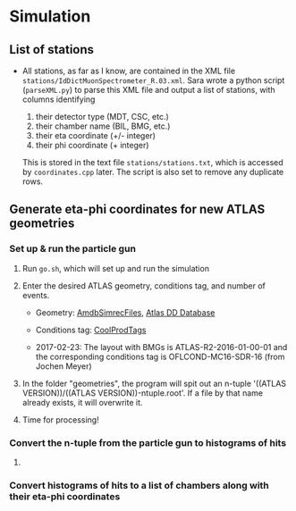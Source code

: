 # Simulation

## List of stations

* All stations, as far as I know, are contained in the XML file `stations/IdDictMuonSpectrometer_R.03.xml`. Sara wrote a python script (`parseXML.py`) to parse this XML file and output a list of stations, with columns identifying 

   1) their detector type (MDT, CSC, etc.)
   2) their chamber name (BIL, BMG, etc.)
   3) their eta coordinate (+/- integer)
   4) their phi coordinate (+ integer)

   This is stored in the text file `stations/stations.txt`, which is accessed by `coordinates.cpp` later. The script is also set to remove any duplicate rows.


## Generate eta-phi coordinates for new ATLAS geometries

### Set up & run the particle gun

1. Run `go.sh`, which will set up and run the simulation

2. Enter the desired ATLAS geometry, conditions tag, and number of events.

   * Geometry: [AmdbSimrecFiles](https://twiki.cern.ch/twiki/bin/viewauth/Atlas/AmdbSimrecFiles), [Atlas DD Database](https://atlas.web.cern.ch/Atlas/GROUPS/OPERATIONS/dataBases/DDDB/tag_hierarchy_browser.php)

   * Conditions tag: [CoolProdTags](https://twiki.cern.ch/twiki/bin/viewauth/AtlasComputing/CoolProdTags)

   * 2017-02-23: The layout with BMGs is ATLAS-R2-2016-01-00-01 and the corresponding conditions tag is OFLCOND-MC16-SDR-16 (from Jochen Meyer)

3. In the folder "geometries", the program will spit out an n-tuple '((ATLAS VERSION))/((ATLAS VERSION))-ntuple.root'. If a file by that name already exists, it will overwrite it.

4. Time for processing!


### Convert the n-tuple from the particle gun to histograms of hits

1. 


### Convert histograms of hits to a list of chambers along with their eta-phi coordinates



























